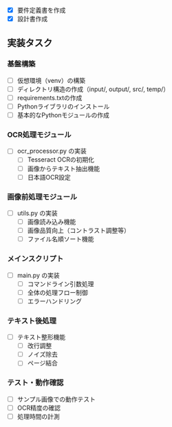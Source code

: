 - [x] 要件定義書を作成
- [x] 設計書作成

## 実装タスク

### 基盤構築
- [ ] 仮想環境（venv）の構築
- [ ] ディレクトリ構造の作成（input/, output/, src/, temp/）
- [ ] requirements.txtの作成
- [ ] Pythonライブラリのインストール
- [ ] 基本的なPythonモジュールの作成

### OCR処理モジュール
- [ ] ocr_processor.py の実装
  - [ ] Tesseract OCRの初期化
  - [ ] 画像からテキスト抽出機能
  - [ ] 日本語OCR設定

### 画像前処理モジュール
- [ ] utils.py の実装
  - [ ] 画像読み込み機能
  - [ ] 画像品質向上（コントラスト調整等）
  - [ ] ファイル名順ソート機能

### メインスクリプト
- [ ] main.py の実装
  - [ ] コマンドライン引数処理
  - [ ] 全体の処理フロー制御
  - [ ] エラーハンドリング

### テキスト後処理
- [ ] テキスト整形機能
  - [ ] 改行調整
  - [ ] ノイズ除去
  - [ ] ページ結合

### テスト・動作確認
- [ ] サンプル画像での動作テスト
- [ ] OCR精度の確認
- [ ] 処理時間の計測
